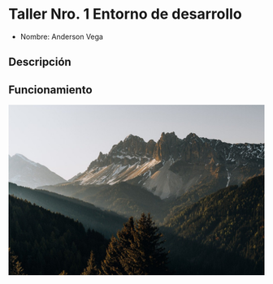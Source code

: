 # Taller Nro. 1 Entorno de desarrollo

- Nombre: Anderson Vega


## Descripción

## Funcionamiento

![](img/south-tyrol-8023224_1280.jpg)